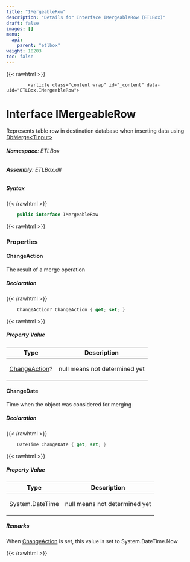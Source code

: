 ```yaml
---
title: "IMergeableRow"
description: "Details for Interface IMergeableRow (ETLBox)"
draft: false
images: []
menu:
  api:
    parent: "etlbox"
weight: 10203
toc: false
---
```


{{< rawhtml >}}

            <article class="content wrap" id="_content" data-uid="ETLBox.IMergeableRow">
  <h1 id="ETLBox_IMergeableRow" data-uid="ETLBox.IMergeableRow" class="text-break">Interface IMergeableRow
</h1>
  <div class="markdown level0 summary"><p>Represents table row in destination database when inserting data using <a class="xref" href="/api/etlbox.dataflow/dbmerge-1">DbMerge&lt;TInput&gt;</a></p>
</div>
  <div class="markdown level0 conceptual"></div>
<h6><strong>Namespace</strong>: ETLBox</h6>
  <h6><strong>Assembly</strong>: ETLBox.dll</h6>
  <h5 id="ETLBox_IMergeableRow_syntax">Syntax</h5>
{{< /rawhtml >}}

```C#
    public interface IMergeableRow
```

{{< rawhtml >}}
  <h3 id="properties">Properties
</h3>
  <a id="ETLBox_IMergeableRow_ChangeAction_" data-uid="ETLBox.IMergeableRow.ChangeAction*"></a>
  <h4 id="ETLBox_IMergeableRow_ChangeAction" data-uid="ETLBox.IMergeableRow.ChangeAction">ChangeAction</h4>
  <div class="markdown level1 summary"><p>The result of a merge operation</p>
</div>
  <div class="markdown level1 conceptual"></div>
  <h5 class="declaration">Declaration</h5>
{{< /rawhtml >}}

```C#
    ChangeAction? ChangeAction { get; set; }
```

{{< rawhtml >}}
  <h5 class="propertyValue">Property Value</h5>
  <table class="table table-bordered table-striped table-condensed">
    <thead>
      <tr>
        <th>Type</th>
        <th>Description</th>
      </tr>
    </thead>
    <tbody>
      <tr>
        <td><a class="xref" href="/api/etlbox/changeaction">ChangeAction</a>?</td>
        <td><p>null means not determined yet</p>
</td>
      </tr>
    </tbody>
  </table>
  <a id="ETLBox_IMergeableRow_ChangeDate_" data-uid="ETLBox.IMergeableRow.ChangeDate*"></a>
  <h4 id="ETLBox_IMergeableRow_ChangeDate" data-uid="ETLBox.IMergeableRow.ChangeDate">ChangeDate</h4>
  <div class="markdown level1 summary"><p>Time when the object was considered for merging</p>
</div>
  <div class="markdown level1 conceptual"></div>
  <h5 class="declaration">Declaration</h5>
{{< /rawhtml >}}

```C#
    DateTime ChangeDate { get; set; }
```

{{< rawhtml >}}
  <h5 class="propertyValue">Property Value</h5>
  <table class="table table-bordered table-striped table-condensed">
    <thead>
      <tr>
        <th>Type</th>
        <th>Description</th>
      </tr>
    </thead>
    <tbody>
      <tr>
        <td><span class="xref">System.DateTime</span></td>
        <td><p>null means not determined yet</p>
</td>
      </tr>
    </tbody>
  </table>
  <h5 id="ETLBox_IMergeableRow_ChangeDate_remarks">Remarks</h5>
  <div class="markdown level1 remarks"><p>When <a class="xref" href="/api/etlbox/imergeablerow#ETLBox_IMergeableRow_ChangeAction">ChangeAction</a> is set, this value is set to <span class="xref">System.DateTime.Now</span></p>
</div>

{{< /rawhtml >}}
